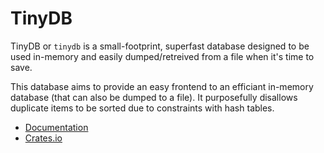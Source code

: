 # TinyDB

TinyDB or `tinydb` is a small-footprint, superfast database designed to be used in-memory and easily dumped/retreived from a file when it's time to save.

This database aims to provide an easy frontend to an efficiant in-memory database (that can also be dumped to a file). It purposefully disallows duplicate items to be sorted due to constraints with hash tables.

- [Documentation](https://docs.rs/tinydb)
- [Crates.io](https://crates.io/crates/tinydb)
